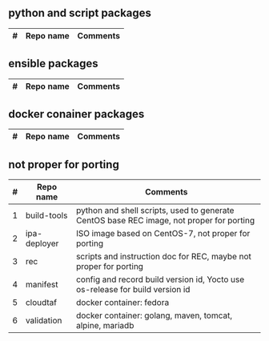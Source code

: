 ## python and script packages

| #     |Repo name|Comments|
|-------|---------|--------|

## ensible packages

| #     |Repo name|Comments|
|-------|---------|--------|

## docker conainer packages

| #     |Repo name|Comments|
|-------|---------|--------|

## not proper for porting

| #     |Repo name|Comments|
|-------|---------|--------|
|1|build-tools|python and shell scripts, used to generate CentOS base REC image, not proper for porting|
|2|ipa-deployer|ISO image based on CentOS-7, not proper for porting|
|3|rec|scripts and instruction doc for REC, maybe not proper for porting|
|4|manifest|config and record build version id, Yocto use os-release for build version id|
|5|cloudtaf|docker container: fedora|
|6|validation|docker container: golang, maven, tomcat, alpine, mariadb|
